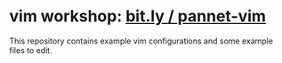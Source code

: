 # vim workshop: [bit.ly / pannet-vim](https://bit.ly/pannet-vim)

This repository contains example vim configurations and some example files to edit. 

